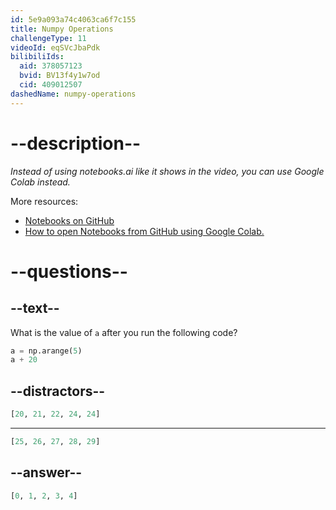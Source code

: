 ```yaml
---
id: 5e9a093a74c4063ca6f7c155
title: Numpy Operations
challengeType: 11
videoId: eqSVcJbaPdk
bilibiliIds:
  aid: 378057123
  bvid: BV13f4y1w7od
  cid: 409012507
dashedName: numpy-operations
---
```


# --description--

*Instead of using notebooks.ai like it shows in the video, you can use Google Colab instead.*

More resources:

-  <a href="https://github.com/ine-rmotr-curriculum/freecodecamp-intro-to-numpy" target="_blank" rel="noopener noreferrer nofollow">Notebooks on GitHub</a>
-  <a href="https://colab.research.google.com/github/googlecolab/colabtools/blob/master/notebooks/colab-github-demo.ipynb" target="_blank" rel="noopener noreferrer nofollow">How to open Notebooks from GitHub using Google Colab.</a>

# --questions--

## --text--

What is the value of `a` after you run the following code?

```py
a = np.arange(5)
a + 20
```

## --distractors--

```python
[20, 21, 22, 24, 24]
```

---

```python
[25, 26, 27, 28, 29]
```

## --answer--

```python
[0, 1, 2, 3, 4]
```

